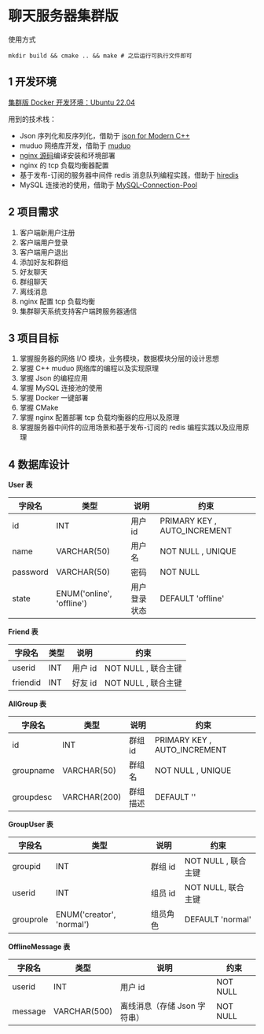 # 聊天服务器集群版

使用方式

```shell
mkdir build && cmake .. && make # 之后运行可执行文件即可
```

## 1 开发环境

[集群版 Docker 开发环境：Ubuntu 22.04](https://github.com/Corner430/Docker/tree/main/chatserver-cluster)

用到的技术栈：

- Json 序列化和反序列化，借助于 [json for Modern C++](https://github.com/nlohmann/json)
- muduo 网络库开发，借助于 [muduo](https://github.com/chenshuo/muduo)
- [nginx 源码](https://github.com/nginx/nginx)编译安装和环境部署
- nginx 的 tcp 负载均衡器配置
- 基于发布-订阅的服务器中间件 redis 消息队列编程实践，借助于 [hiredis](https://github.com/redis/hiredis)
- MySQL 连接池的使用，借助于 [MySQL-Connection-Pool](https://github.com/Corner430/MySQL-Connection-Pool)


## 2 项目需求

1. 客户端新用户注册
2. 客户端用户登录
3. 客户端用户退出
4. 添加好友和群组
5. 好友聊天
6. 群组聊天
7. 离线消息
8. nginx 配置 tcp 负载均衡
9. 集群聊天系统支持客户端跨服务器通信

## 3 项目目标

1. 掌握服务器的网络 I/O 模块，业务模块，数据模块分层的设计思想
2. 掌握 C++ muduo 网络库的编程以及实现原理
3. 掌握 Json 的编程应用
4. 掌握 MySQL 连接池的使用
5. 掌握 Docker 一键部署
6. 掌握 CMake
7. 掌握 nginx 配置部署 tcp 负载均衡器的应用以及原理
8. 掌握服务器中间件的应用场景和基于发布-订阅的 redis 编程实践以及应用原理

## 4 数据库设计

**User 表**

| 字段名 | 类型 | 说明 | 约束 |
| --- | --- | --- | --- |
| id | INT | 用户 id | PRIMARY KEY , AUTO_INCREMENT |
| name | VARCHAR(50) | 用户名 | NOT NULL , UNIQUE |
| password | VARCHAR(50) | 密码 | NOT NULL |
| state | ENUM('online', 'offline') | 用户登录状态 | DEFAULT 'offline' |

**Friend 表**

| 字段名 | 类型 | 说明 | 约束 |
| --- | --- | --- | --- |
| userid | INT | 用户 id | NOT NULL , 联合主键 |
| friendid | INT | 好友 id | NOT NULL , 联合主键 |

**AllGroup 表**

| 字段名 | 类型 | 说明 | 约束 |
| --- | --- | --- | --- |
| id | INT | 群组 id | PRIMARY KEY , AUTO_INCREMENT |
| groupname | VARCHAR(50) | 群组名 | NOT NULL , UNIQUE |
| groupdesc | VARCHAR(200) | 群组描述 | DEFAULT '' |

**GroupUser 表**

| 字段名 | 类型 | 说明 | 约束 |
| --- | --- | --- | --- |
| groupid | INT | 群组 id | NOT NULL , 联合主键 |
| userid | INT | 组员 id | NOT NULL, 联合主键 |
| grouprole | ENUM('creator', 'normal') | 组员角色 | DEFAULT 'normal' |

**OfflineMessage 表**

| 字段名 | 类型 | 说明 | 约束 |
| --- | --- | --- | --- |
| userid | INT | 用户 id | NOT NULL |
| message | VARCHAR(500) | 离线消息（存储 Json 字符串） | NOT NULL |
